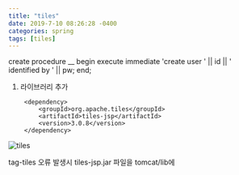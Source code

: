 ```yaml
---
title: "tiles"
date: 2019-7-10 08:26:28 -0400
categories: spring  
tags: [tiles]
---
```

create procedure __
begin
   execute immediate 'create user ' || id || ' identified by ' || pw;
end;



1. 라이브러리 추가  

		<dependency>
			<groupId>org.apache.tiles</groupId>
			<artifactId>tiles-jsp</artifactId>
			<version>3.0.8</version>
		</dependency>

![tiles](./20191022_151630.jpg)  

tag-tiles 오류 발생시 tiles-jsp.jar 파일을 tomcat/lib에 
